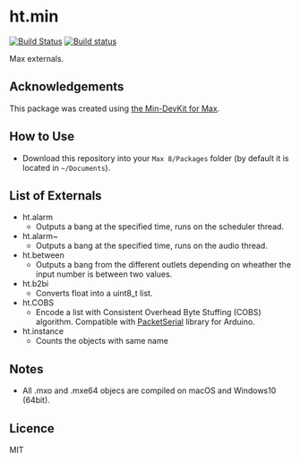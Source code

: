 # ht.min
[![Build Status](https://travis-ci.org/hana/ht.min.svg?branch=master)](https://travis-ci.org/hana/ht.min)
[![Build status](https://ci.appveyor.com/api/projects/status/gbqajbiu4ut13kli/branch/master?svg=true)](https://ci.appveyor.com/project/hana/ht-min/branch/master)

Max externals.

## Acknowledgements
This package was created using [the Min-DevKit for Max](https://github.com/Cycling74/min-devkit).

## How to Use
- Download this repository into your `Max 8/Packages` folder (by default it is located in `~/Documents`).

## List of Externals
- ht.alarm
    - Outputs a bang at the specified time, runs on the scheduler thread.
- ht.alarm~
    - Outputs a bang at the specified time, runs on the audio thread.
- ht.between
    - Outputs a bang from the different outlets depending on wheather the input number is between two values.
- ht.b2bi
    - Converts float into a uint8_t list. 
- ht.COBS
    - Encode a list with Consistent Overhead Byte Stuffing (COBS) algorithm. Compatible with [PacketSerial](https://github.com/bakercp/PacketSerial) library for Arduino. 
- ht.instance
    - Counts the objects with same name


## Notes
- All .mxo and .mxe64 objecs are compiled on macOS and Windows10 (64bit).

## Licence
MIT
